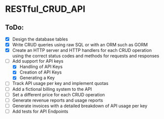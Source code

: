 # RESTful_CRUD_API

## ToDo:

- [x] Design the database tables 
- [x] Write CRUD queries using raw SQL or with an ORM such as GORM
- [x] Create an HTTP server and HTTP handlers for each CRUD operation using the correct status codes and methods for requests and responses
- [ ] Add support for API keys
  - [x] Handling of API Keys
  - [x] Creation of API Keys
  - [x] Generating a Key
- [ ] Track API usage per key and implement quotas
- [ ] Add a fictional billing system to the API
- [ ] Set a different price for each CRUD operation
- [ ] Generate revenue reports and usage reports
- [ ] Generate invoices with a detailed breakdown of API usage per key
- [ ] Add tests for API Endpoints